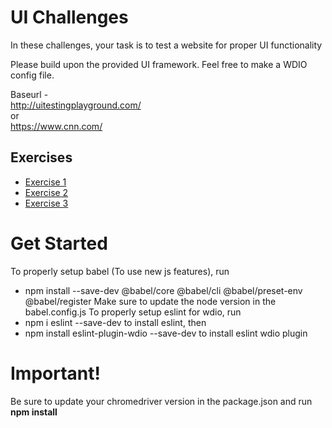# UI Challenges

In these challenges, your task is to test a website for proper UI functionality

Please build upon the provided UI framework. Feel free to make a WDIO config file.

Baseurl -  
http://uitestingplayground.com/  
or  
https://www.cnn.com/

## Exercises

- [Exercise 1](./exercise-1.md)
- [Exercise 2](./exercise-2.md)
- [Exercise 3](./exercise-3.md)

# Get Started
To properly setup babel (To  use new js features), run
* npm install --save-dev @babel/core @babel/cli @babel/preset-env @babel/register
Make sure to update the node version in the babel.config.js
To properly setup eslint for wdio, run 
* npm i eslint --save-dev
to install eslint, then 
* npm install eslint-plugin-wdio --save-dev
to install eslint wdio plugin

# Important!
Be sure to update your chromedriver version in the package.json and run **npm install**
